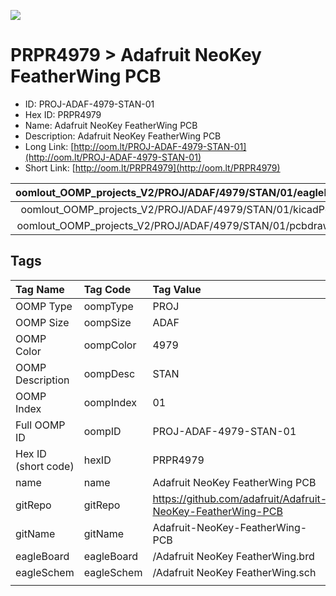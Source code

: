 


  
![][im]
# PRPR4979 > Adafruit NeoKey FeatherWing PCB

- ID: PROJ-ADAF-4979-STAN-01
- Hex ID: PRPR4979
- Name: Adafruit NeoKey FeatherWing PCB
- Description: Adafruit NeoKey FeatherWing PCB
- Long Link: [http://oom.lt/PROJ-ADAF-4979-STAN-01](http://oom.lt/PROJ-ADAF-4979-STAN-01)
- Short Link: [http://oom.lt/PRPR4979](http://oom.lt/PRPR4979)
  

|oomlout_OOMP_projects_V2/PROJ/ADAF/4979/STAN/01/eagleImage.png|oomlout_OOMP_projects_V2/PROJ/ADAF/4979/STAN/01/eagleSchemImage.png|oomlout_OOMP_projects_V2/PROJ/ADAF/4979/STAN/01/kicadPcb3dFront.png|oomlout_OOMP_projects_V2/PROJ/ADAF/4979/STAN/01/kicadPcb3dBack.png|
| :---: | :---: | :---: | :---: |
|oomlout_OOMP_projects_V2/PROJ/ADAF/4979/STAN/01/kicadPcb3d.png|oomlout_OOMP_projects_V2/PROJ/ADAF/4979/STAN/01/bomBack.png|oomlout_OOMP_projects_V2/PROJ/ADAF/4979/STAN/01/bomFront.png|oomlout_OOMP_projects_V2/PROJ/ADAF/4979/STAN/01/pcbdraw.svg|
|oomlout_OOMP_projects_V2/PROJ/ADAF/4979/STAN/01/pcbdrawBack.svg||||

## Tags
  

|Tag Name|Tag Code|Tag Value|
| :--- | :--- | :--- |
|OOMP Type|oompType|PROJ|
|OOMP Size|oompSize|ADAF|
|OOMP Color|oompColor|4979|
|OOMP Description|oompDesc|STAN|
|OOMP Index|oompIndex|01|
|Full OOMP ID|oompID|PROJ-ADAF-4979-STAN-01|
|Hex ID (short code)|hexID|PRPR4979|
|name|name|Adafruit NeoKey FeatherWing PCB|
|gitRepo|gitRepo|https://github.com/adafruit/Adafruit-NeoKey-FeatherWing-PCB|
|gitName|gitName|Adafruit-NeoKey-FeatherWing-PCB|
|eagleBoard|eagleBoard|/Adafruit NeoKey FeatherWing.brd|
|eagleSchem|eagleSchem|/Adafruit NeoKey FeatherWing.sch|
||||



[im]: PROJ/ADAF/4979/STAN/01/kicadPcb3d_450.png
